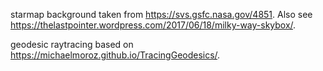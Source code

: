starmap background taken from https://svs.gsfc.nasa.gov/4851. Also see https://thelastpointer.wordpress.com/2017/06/18/milky-way-skybox/.

geodesic raytracing based on https://michaelmoroz.github.io/TracingGeodesics/.